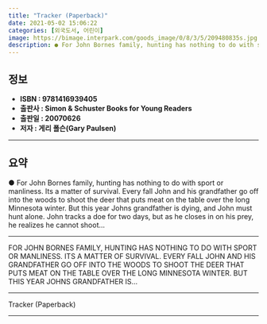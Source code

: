```yaml
---
title: "Tracker (Paperback)"
date: 2021-05-02 15:06:22
categories: [외국도서, 어린이]
image: https://bimage.interpark.com/goods_image/0/8/3/5/209480835s.jpg
description: ● For John Bornes family, hunting has nothing to do with sport or manliness. Its a matter of survival. Every fall John and his grandfather go off into the wood
---
```


## **정보**

- **ISBN : 9781416939405**
- **출판사 : Simon & Schuster Books for Young Readers**
- **출판일 : 20070626**
- **저자 : 게리 폴슨(Gary Paulsen)**

------



## **요약**

●  For John Bornes family, hunting has nothing to do with sport or manliness. Its a matter of survival. Every fall John and his grandfather go off into the woods to shoot the deer that puts meat on the table over the long Minnesota winter. But this year Johns grandfather is dying, and John must hunt alone. John tracks a doe for two days, but as he closes in on his prey, he realizes he cannot shoot...

------

FOR JOHN BORNES FAMILY, HUNTING HAS NOTHING TO DO WITH SPORT OR MANLINESS. ITS A MATTER OF SURVIVAL. EVERY FALL JOHN AND HIS GRANDFATHER GO OFF INTO THE WOODS TO SHOOT THE DEER THAT PUTS MEAT ON THE TABLE OVER THE LONG MINNESOTA WINTER. BUT THIS YEAR JOHNS GRANDFATHER IS... 

------


Tracker (Paperback) 

------


